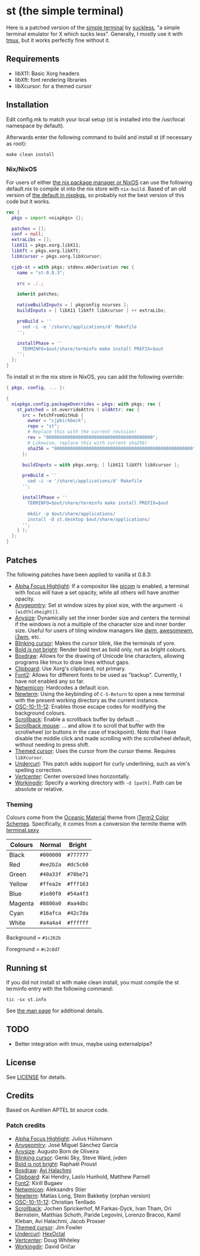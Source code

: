 # st (the simple terminal)
Here is a patched version of the [simple terminal](http://st.suckless.org/) by [suckless](http://www.suckless.org/), "a simple terminal emulator for X which sucks less". Generally, I mostly use it with [tmux](https://github.com/tmux/tmux/wiki), but it works perfectly fine without it.

## Requirements

* libX11: Basic Xorg headers
* libXft: font rendering libraries
* libXcursor: for a themed cursor

## Installation

Edit config.mk to match your local setup (st is installed into the /usr/local namespace by default).

Afterwards enter the following command to build and install st (if necessary as root):

`make clean install`

### Nix/NixOS

For users of either [the nix package manager or NixOS](https://www.nixos.org) can use the following default.nix to compile st into the nix store with `nix-build`. Based of an old version of [the default in nixpkgs](https://github.com/NixOS/nixpkgs/blob/master/pkgs/applications/terminal-emulators/st/default.nix), so probably not the best version of this code but it works.

```nix
rec {
  pkgs = import <nixpkgs> {};

  patches = [];
  conf = null;
  extraLibs = [];
  libX11 = pkgs.xorg.libX11;
  libXft = pkgs.xorg.libXft;
  libXcursor = pkgs.xorg.libXcursor;

  cjpb-st = with pkgs; stdenv.mkDerivation rec {
    name = "st-0.8.3";

    src = ./.;

    inherit patches;

    nativeBuildInputs = [ pkgconfig ncurses ];
    buildInputs = [ libX11 libXft libXcursor ] ++ extraLibs;

    preBuild = ''
      sed -i -e '/share\/applications/d' Makefile
    '';

    installPhase = ''
      TERMINFO=$out/share/terminfo make install PREFIX=$out
    '';
  };
}
```

To install st in the nix store in NixOS, you can add the following override:

```nix
{ pkgs, config, ... }:

{
  nixpkgs.config.packageOverrides = pkgs: with pkgs; rec {
    st_patched = st.overrideAttrs ( oldAttr: rec {
      src = fetchFromGitHub {
        owner = "cjpbirkbeck";
        repo = "st";
        # Replace this with the current revision!
        rev = "0000000000000000000000000000000000000000";
        # Likewise, replace this with current sha256!
        sha256 = "0000000000000000000000000000000000000000000000000000";
      };

      buildInputs = with pkgs.xorg; [ libX11 libXft libXcursor ];

      preBuild = ''
        sed -i -e '/share\/applications/d' Makefile
      '';

      installPhase = ''
        TERMINFO=$out/share/terminfo make install PREFIX=$out

        mkdir -p $out/share/applications/
        install -D st.desktop $out/share/applications/
      '';
    } );
  };
}
```

## Patches

The following patches have been applied to vanilla st 0.8.3:

* [Alpha Focus Highlight]( ./applied/st-alphaFocusHighlight-20200216-26cdfeb.diff ): If a compositor like [picom](http://github.com/yshui/picom) is enabled, a terminal with focus will have a set opacity, while all others will have another opacity.
* [Anygeomtry](./applied/st-anygeometry-0.8.1.diff): Set st window sizes by pixel size, with the argument `-G [width[xheight]]`.
* [Anysize]( ./applied/st-anysize-0.8.1.diff ): Dynamically set the inner border size and centers the terminal if the windows is not a multiple of the character size and inner border size. Useful for users of tiling window managers like [dwm](https://dwm.suckless.org), [awesomewm](https://www.awesomewm.org), [i3wm](https://i3wm.org), etc.
* [Blinking cursor]( ./applied/st-blinking_cursor-20200531-a2a7044.diff ): Makes the cursor blink, like the terminals of yore.
* [Bold is not bright](./applied/st-bold-is-not-bright-20190127-3be4cf1.diff): Render bold text as bold only, not as bright colours.
* [Boxdraw]( ./applied/st-boxdraw_v2-0.8.3.diff ): Allows for the drawing of Unicode line characters, allowing programs like tmux to draw lines without gaps.
* [Clipboard]( ./applied/st-clipboard-0.8.3.diff ): Use Xorg's clipboard, not primary.
* [Font2]( ./applied/st-font2-20190416-ba72400.diff ): Allows for different fonts to be used as "backup". Currently, I have not enabled any so far.
* [Netwmicon]( ./applied/st-netwmicon-0.8.4.diff ): Hardcodes a default icon.
* [Newterm]( ./applied/st-newterm-0.8.2.diff ): Using the keybinding of `C-S-Return` to open a new terminal with the present working directory as the current instance.
* [OSC-10-11-12]( ./applied/st-osc_10_11_12-20200418-66520e1.diff ): Enables those escape codes for modifying the background colours.
* [Scrollback]( ./applied/st-scrollback-20200419-72e3f6c.diff ): Enable a scrollback buffer by default …
* [Scrollback mouse]( ./applied/st-scrollback-mouse-20191024-a2c479c.diff ): … and allow it to scroll that buffer with the scrollwheel (or buttons in the case of trackpoint). Note that I have disable the middle click and made scrolling with the scrollwheel default, without needing to press shift.
* [Themed cursor]( ./applied/st-themed_cursor-0.8.1.diff ): Uses the cursor from the cursor theme. Requires `libXcursor`.
* [Undercurl](./applied/st-undercurl-0.8.4.diff): This patch adds support for curly underlining, such as vim's spelling correction.
* [Vertcenter]( ./applied/st-vertcenter-20180320-6ac8c8a.diff ): Center oversized lines horizontally.
* [Workingdir]( ./applied/st-workingdir-20200317-51e19ea.diff ): Specify a working directory with `-d [path]`. Path can be absolute or relative.

### Theming

Colours come from the [Oceanic Material](https://github.com/rahulpatel/oceanic-material-iterm) theme from [iTerm2 Color Schemes](https://github.com/mbadolato/iTerm2-Color-Schemes/). Specifically, it comes from a conversion the termite theme with [terminal.sexy](https://www.terminal.sexy)

|Colours|  Normal   |  Bright   |
|-------|-----------|-----------|
|Black  | `#000000` | `#777777` |
|Red    | `#ee2b2a` | `#dc5c60` |
|Green  | `#40a33f` | `#70be71` |
|Yellow | `#ffea2e` | `#fff163` |
|Blue   | `#1e80f0` | `#54a4f3` |
|Magenta| `#8800a0` | `#aa4dbc` |
|Cyan   | `#16afca` | `#42c7da` |
|White  | `#a4a4a4` | `#ffffff` |

Background = `#1c262b`

Foreground = `#c2c8d7`

## Running st

If you did not install st with make clean install, you must compile the st terminfo entry with the following command:

`tic -sx st.info`

See [the man page](./st.1) for additional details.

## TODO

* Better integration with tmux, maybe using externalpipe?

## License

See [LICENSE](./LICENSE) for details.

## Credits
Based on Aurélien APTEL <aurelien dot aptel at gmail dot com> bt source code.

### Patch credits
* [Alpha Focus Highlight]( ./applied/st-alphaFocusHighlight-20200216-26cdfeb.diff ): Julius Hülsmann
* [Anygeomtry](./applied/st-anygeometry-0.8.1.diff): José Miguel Sánchez García
* [Anysize]( ./applied/st-anysize-0.8.1.diff ): Augusto Born de Oliveira
* [Blinking cursor]( ./applied/st-blinking_cursor-20200531-a2a7044.diff ): Genki Sky, Steve Ward, jvden
* [Bold is not bright](./applied/st-bold-is-not-bright-20190127-3be4cf1.diff): Raphaël Proust
* [Boxdraw]( ./applied/st-boxdraw_v2-0.8.3.diff ): [Avi Halachmi](https://github.com/avih)
* [Clipboard]( ./applied/st-clipboard-0.8.3.diff ): Kai Hendry, Laslo Hunhold, Matthew Parnell
* [Font2]( ./applied/st-font2-20190416-ba72400.diff ): Kirill Bugaev
* [Netwmicon]( ./applied/st-netwmicon-0.8.4.diff ): Aleksandrs Stier
* [Newterm]( ./applied/st-newterm-0.8.2.diff ): Matías Long, Stein Bakkeby (orphan version)
* [OSC-10-11-12]( ./applied/st-osc_10_11_12-20200418-66520e1.diff ): Christian Tenllado
* [Scrollback]( ./applied/st-scrollback-20200419-72e3f6c.diff ): Jochen Sprickerhof, M Farkas-Dyck, Ivan Tham, Ori Bernstein, Matthias Schoth, Paride Legovini, Lorenzo Bracoo, Kamil Kleban, Avi Halachmi, Jacob Prosser
* [Themed cursor]( ./applied/st-themed_cursor-0.8.1.diff ): Jim Fowler
* [Undercurl](./applied/st-undercurl-0.8.4.diff): [HexOctal](https://github.com/hexoctal)
* [Vertcenter]( ./applied/st-vertcenter-20180320-6ac8c8a.diff ): Doug Whiteley
* [Workingdir]( ./applied/st-workingdir-20200317-51e19ea.diff ): David Gričar

